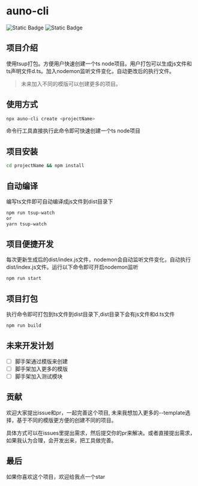 # auno-cli
![Static Badge](https://img.shields.io/badge/build-nodejs-green) ![Static Badge](https://img.shields.io/badge/dev-ts_node-blue)



## 项目介绍
使用tsup打包。方便用户快速创建一个ts node项目。用户打包可以生成js文件和ts声明文件d.ts。加入nodemon监听文件变化，自动更改后的执行文件。
> 未来加入不同的模版可以创建更多的项目。

## 使用方式
```bash
npx auno-cli create <projectName>
```
命令行工具直接执行此命令即可快速创建一个ts node项目

## 项目安装
```bash
cd projectName && npm install
```
## 自动编译
编写ts文件即可自动编译成js文件到dist目录下
```bash
npm run tsup-watch
or
yarn tsup-watch
```

## 项目便捷开发
每次更新生成后的dist/index.js文件，nodemon会自动监听文件变化，自动执行dist/index.js文件。运行以下命令即可开启nodemon监听
```bash
npm run start
```

## 项目打包
执行命令即可打包到ts文件到dist目录下,dist目录下会有js文件和d.ts文件
```bash
npm run build
```


## 未来开发计划
- [ ] 脚手架通过模版来创建
- [ ] 脚手架加入更多的模版
- [ ] 脚手架加入测试模块

## 贡献
欢迎大家提出issue和pr，一起完善这个项目, 未来我想加入更多的--template选择，基于不同的模版更方便的创建不同的项目。

具体方式可以在issues里提出需求，然后提交你的pr来解决。或者直接提出需求，如果我认为合理，会开发出来，把工具做完善。

## 最后
如果你喜欢这个项目，欢迎给我点一个star

